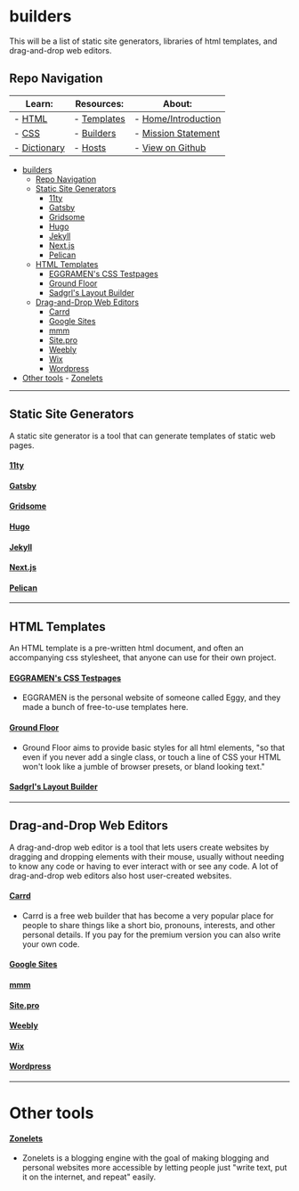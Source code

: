 # builders

This will be a list of static site generators, libraries of html templates, and drag-and-drop web editors.

## Repo Navigation

| Learn:                          | Resources:                         | About:
| ------------------------------- | ---------------------------------- | ---------------------------------------------
| - [HTML](guides/html.md)        | - [Templates](templates/readme.md) | - [Home/Introduction](./)
| - [CSS](guides/css.md)          | - [Builders](guides/builders.md)   | - [Mission Statement](mission-statement.md)
| - [Dictionary](guides/vocab.md) | - [Hosts](guides/hosts.md)         | - [View on Github](https://github.com/skylestia/make-a-website)

- [builders](#builders)
  - [Repo Navigation](#repo-navigation)
  - [Static Site Generators](#static-site-generators)
      - [11ty](#11ty)
      - [Gatsby](#gatsby)
      - [Gridsome](#gridsome)
      - [Hugo](#hugo)
      - [Jekyll](#jekyll)
      - [Next.js](#nextjs)
      - [Pelican](#pelican)
  - [HTML Templates](#html-templates)
      - [EGGRAMEN's CSS Testpages](#eggramens-css-testpages)
      - [Ground Floor](#ground-floor)
      - [Sadgrl's Layout Builder](#sadgrls-layout-builder)
  - [Drag-and-Drop Web Editors](#drag-and-drop-web-editors)
      - [Carrd](#carrd)
      - [Google Sites](#google-sites)
      - [mmm](#mmm)
      - [Site.pro](#sitepro)
      - [Weebly](#weebly)
      - [Wix](#wix)
      - [Wordpress](#wordpress)
- [Other tools](#other-tools)
      - [Zonelets](#zonelets)


---

## Static Site Generators

A static site generator is a tool that can generate templates of static web pages.

#### [11ty](https://www.11ty.dev/)

#### [Gatsby](https://www.gatsbyjs.com/)

#### [Gridsome](https://gridsome.org/)

#### [Hugo](https://gohugo.io/)

#### [Jekyll](https://jekyllrb.com/)

#### [Next.js](https://nextjs.org/)

#### [Pelican](https://getpelican.com/)

---

## HTML Templates

An HTML template is a pre-written html document, and often an accompanying css stylesheet, that anyone can use for their own project.

#### [EGGRAMEN's CSS Testpages](https://eggramen.neocities.org/code/css_testpages)
- EGGRAMEN is the personal website of someone called Eggy, and they made a bunch of free-to-use templates here.

#### [Ground Floor](https://groundfloor.neocities.org/)
- Ground Floor aims to provide basic styles for all html elements, "so that even if you never add a single class, or touch a line of CSS your HTML won't look like a jumble of browser presets, or bland looking text."

#### [Sadgrl's Layout Builder](https://sadgrl.online/projects/layout-builder/)

---

## Drag-and-Drop Web Editors

A drag-and-drop web editor is a tool that lets users create websites by dragging and dropping elements with their mouse, usually without needing to know any code or having to ever interact with or see any code. A lot of drag-and-drop web editors also host user-created websites.

#### [Carrd](https://carrd.co/)
- Carrd is a free web builder that has become a very popular place for people to share things like a short bio, pronouns, interests, and other personal details. If you pay for the premium version you can also write your own code.

#### [Google Sites](https://sites.google.com/)

#### [mmm](https://build.mmm.page/)

#### [Site.pro](https://site.pro/Website-Builder/)

#### [Weebly](https://www.weebly.com/)

#### [Wix](https://www.wix.com/)

#### [Wordpress](https://wordpress.com/)

---

# Other tools

#### [Zonelets](https://zonelets.net/)
- Zonelets is a blogging engine with the goal of making blogging and personal websites more accessible by letting people just "write text, put it on the internet, and repeat" easily.